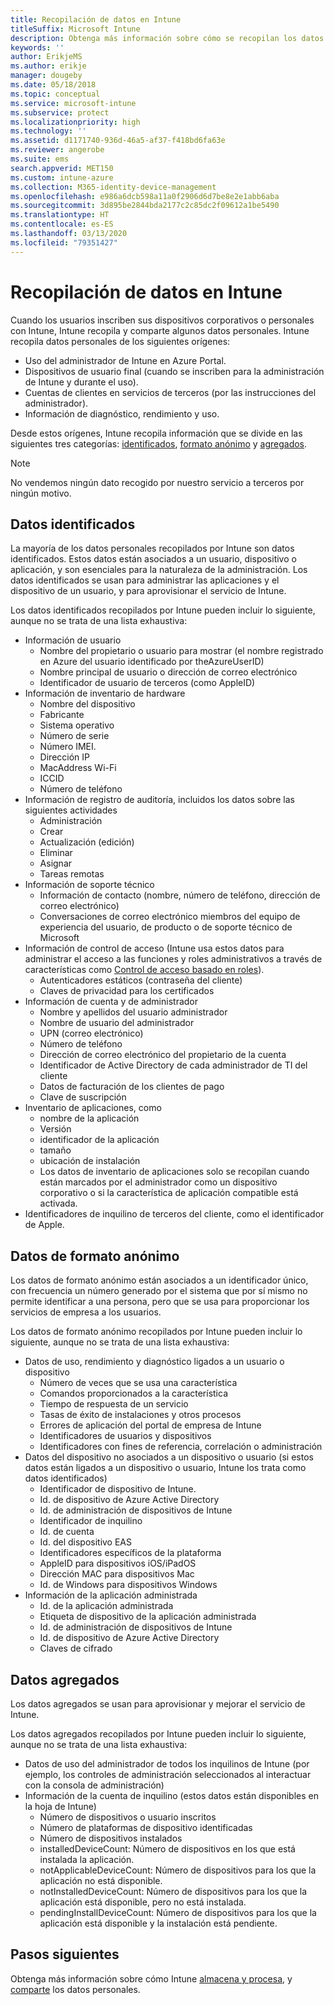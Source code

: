 ```yaml
---
title: Recopilación de datos en Intune
titleSuffix: Microsoft Intune
description: Obtenga más información sobre cómo se recopilan los datos personales en Intune.
keywords: ''
author: ErikjeMS
ms.author: erikje
manager: dougeby
ms.date: 05/18/2018
ms.topic: conceptual
ms.service: microsoft-intune
ms.subservice: protect
ms.localizationpriority: high
ms.technology: ''
ms.assetid: d1171740-936d-46a5-af37-f418bd6fa63e
ms.reviewer: angerobe
ms.suite: ems
search.appverid: MET150
ms.custom: intune-azure
ms.collection: M365-identity-device-management
ms.openlocfilehash: e986a6dcb598a11a0f2906d6d7be8e2e1abb6aba
ms.sourcegitcommit: 3d895be2844bda2177c2c85dc2f09612a1be5490
ms.translationtype: HT
ms.contentlocale: es-ES
ms.lasthandoff: 03/13/2020
ms.locfileid: "79351427"
---
```

# <a name="data-collection-in-intune"></a>Recopilación de datos en Intune

Cuando los usuarios inscriben sus dispositivos corporativos o personales con Intune, Intune recopila y comparte algunos datos personales. Intune recopila datos personales de los siguientes orígenes:

- Uso del administrador de Intune en Azure Portal.
- Dispositivos de usuario final (cuando se inscriben para la administración de Intune y durante el uso).
- Cuentas de clientes en servicios de terceros (por las instrucciones del administrador).
- Información de diagnóstico, rendimiento y uso.

Desde estos orígenes, Intune recopila información que se divide en las siguientes tres categorías: [identificados](#identified-data), [formato anónimo](#pseudonymized-data) y [agregados](#aggregated-data).

> [!NOTE]
> No vendemos ningún dato recogido por nuestro servicio a terceros por ningún motivo.

## <a name="identified-data"></a>Datos identificados

La mayoría de los datos personales recopilados por Intune son datos identificados. Estos datos están asociados a un usuario, dispositivo o aplicación, y son esenciales para la naturaleza de la administración. Los datos identificados se usan para administrar las aplicaciones y el dispositivo de un usuario, y para aprovisionar el servicio de Intune.

Los datos identificados recopilados por Intune pueden incluir lo siguiente, aunque no se trata de una lista exhaustiva: 

- Información de usuario
  - Nombre del propietario o usuario para mostrar (el nombre registrado en Azure del usuario identificado por theAzureUserID)
  - Nombre principal de usuario o dirección de correo electrónico
  - Identificador de usuario de terceros (como AppleID)
- Información de inventario de hardware
  - Nombre del dispositivo
  - Fabricante
  - Sistema operativo
  - Número de serie
  - Número IMEI.
  - Dirección IP
  - MacAddress Wi-Fi
  - ICCID
  - Número de teléfono
- Información de registro de auditoría, incluidos los datos sobre las siguientes actividades
  - Administración
  - Crear
  - Actualización (edición)
  - Eliminar
  - Asignar
  - Tareas remotas
- Información de soporte técnico
  - Información de contacto (nombre, número de teléfono, dirección de correo electrónico)
  - Conversaciones de correo electrónico miembros del equipo de experiencia del usuario, de producto o de soporte técnico de Microsoft
- Información de control de acceso (Intune usa estos datos para administrar el acceso a las funciones y roles administrativos a través de características como [Control de acceso basado en roles](../fundamentals/role-based-access-control.md)).
  - Autenticadores estáticos (contraseña del cliente)
  - Claves de privacidad para los certificados 
- Información de cuenta y de administrador
  - Nombre y apellidos del usuario administrador
  - Nombre de usuario del administrador
  - UPN (correo electrónico)
  - Número de teléfono
  - Dirección de correo electrónico del propietario de la cuenta
  - Identificador de Active Directory de cada administrador de TI del cliente
  - Datos de facturación de los clientes de pago
  - Clave de suscripción
- Inventario de aplicaciones, como
  - nombre de la aplicación
  - Versión
  - identificador de la aplicación
  - tamaño
  - ubicación de instalación
  - Los datos de inventario de aplicaciones solo se recopilan cuando están marcados por el administrador como un dispositivo corporativo o si la característica de aplicación compatible está activada.  
- Identificadores de inquilino de terceros del cliente, como el identificador de Apple. 

## <a name="pseudonymized-data"></a>Datos de formato anónimo

Los datos de formato anónimo están asociados a un identificador único, con frecuencia un número generado por el sistema que por sí mismo no permite identificar a una persona, pero que se usa para proporcionar los servicios de empresa a los usuarios. 

Los datos de formato anónimo recopilados por Intune pueden incluir lo siguiente, aunque no se trata de una lista exhaustiva: 

- Datos de uso, rendimiento y diagnóstico ligados a un usuario o dispositivo
  - Número de veces que se usa una característica
  - Comandos proporcionados a la característica
  - Tiempo de respuesta de un servicio
  - Tasas de éxito de instalaciones y otros procesos
  - Errores de aplicación del portal de empresa de Intune
  - Identificadores de usuarios y dispositivos
  - Identificadores con fines de referencia, correlación o administración 
- Datos del dispositivo no asociados a un dispositivo o usuario (si estos datos están ligados a un dispositivo o usuario, Intune los trata como datos identificados)
  - Identificador de dispositivo de Intune.
  - Id. de dispositivo de Azure Active Directory
  - Id. de administración de dispositivos de Intune
  - Identificador de inquilino
  - Id. de cuenta
  - Id. del dispositivo EAS
  - Identificadores específicos de la plataforma
  - AppleID para dispositivos iOS/iPadOS
  - Dirección MAC para dispositivos Mac
  - Id. de Windows para dispositivos Windows
- Información de la aplicación administrada
  - Id. de la aplicación administrada
  - Etiqueta de dispositivo de la aplicación administrada
  - Id. de administración de dispositivos de Intune
  - Id. de dispositivo de Azure Active Directory
  - Claves de cifrado

## <a name="aggregated-data"></a>Datos agregados

Los datos agregados se usan para aprovisionar y mejorar el servicio de Intune. 

Los datos agregados recopilados por Intune pueden incluir lo siguiente, aunque no se trata de una lista exhaustiva: 

- Datos de uso del administrador de todos los inquilinos de Intune (por ejemplo, los controles de administración seleccionados al interactuar con la consola de administración)
- Información de la cuenta de inquilino (estos datos están disponibles en la hoja de Intune)
  - Número de dispositivos o usuario inscritos
  - Número de plataformas de dispositivo identificadas  
  - Número de dispositivos instalados
  - installedDeviceCount: Número de dispositivos en los que está instalada la aplicación.
  - notApplicableDeviceCount: Número de dispositivos para los que la aplicación no está disponible.
  - notInstalledDeviceCount: Número de dispositivos para los que la aplicación está disponible, pero no está instalada.
  - pendingInstallDeviceCount: Número de dispositivos para los que la aplicación está disponible y la instalación está pendiente.

## <a name="next-steps"></a>Pasos siguientes

Obtenga más información sobre cómo Intune [almacena y procesa](privacy-data-store-process.md), y [comparte](privacy-data-secure-share.md) los datos personales. 
